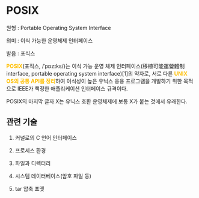 # POSIX

원형 : Portable Operating System Interface

의미  : 이식 가능한 운영체제 인터페이스

발음 : 포식스

<span style="color:#FFBF00; font-weight:bold;">POSIX</span>(포직스, /ˈpɒzɪks/)는 이식 가능 운영 체제 인터페이스(移植可能運營體制 interface, portable operating system interface)[1]의 약자로, 서로 다른 <span style="color:#FFBF00; font-weight:bold;">UNIX OS의 공통 API를 정리</span>하여 이식성이 높은 유닉스 응용 프로그램을 개발하기 위한 목적으로 IEEE가 책정한 애플리케이션 인터페이스 규격이다.

POSIX의 마지막 글자 X는 유닉스 호환 운영체제에 보통 X가 붙는 것에서 유래한다.

## 관련 기술
1. 커널로의 C 언어 인터페이스

2. 프로세스 환경

3. 파일과 디렉터리

4. 시스템 데이터베이스(암호 파일 등)

5. tar 압축 포맷